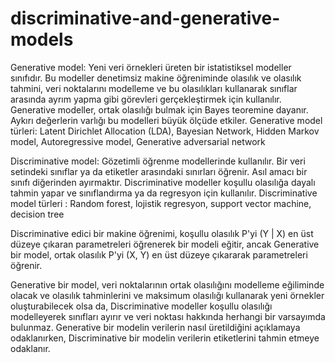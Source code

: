 # discriminative-and-generative-models
Generative model: Yeni veri örnekleri üreten bir istatistiksel modeller sınıfıdır. Bu modeller denetimsiz makine öğreniminde olasılık ve olasılık tahmini, veri noktalarını modelleme ve bu olasılıkları kullanarak sınıflar arasında ayrım yapma gibi görevleri gerçekleştirmek için kullanılır. Generative modeller, ortak olasılığı bulmak için Bayes teoremine dayanır. Aykırı değerlerin varlığı bu modelleri büyük ölçüde etkiler. Generative model türleri: Latent Dirichlet Allocation (LDA), Bayesian Network, Hidden Markov model, Autoregressive model, Generative adversarial network

Discriminative model: Gözetimli öğrenme modellerinde kullanılır. Bir veri setindeki sınıflar ya da etiketler arasındaki sınırları öğrenir. Asıl amacı bir sınıfı diğerinden ayırmaktır. Discriminative modeller koşullu olasılığa dayalı tahmin yapar ve sınıflandırma ya da regresyon için kullanılır. Discriminative model türleri : Random forest, lojistik regresyon, support vector machine, decision tree 

Discriminative edici bir makine öğrenimi, koşullu olasılık P'yi (Y | X) en üst düzeye çıkaran parametreleri öğrenerek bir modeli eğitir, ancak Generative bir model, ortak olasılık P'yi (X, Y) en üst düzeye çıkararak parametreleri öğrenir.

Generative bir model, veri noktalarının ortak olasılığını modelleme eğiliminde olacak ve olasılık tahminlerini ve maksimum olasılığı kullanarak yeni örnekler oluşturabilecek olsa da, Discriminative modeller koşullu olasılığı modelleyerek sınıfları ayırır ve veri noktası hakkında herhangi bir varsayımda bulunmaz.
Generative bir modelin verilerin nasıl üretildiğini açıklamaya odaklanırken, Discriminative bir modelin verilerin etiketlerini tahmin etmeye odaklanır.
